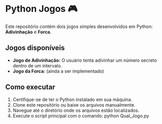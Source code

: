 # Python Jogos 🎮

Este repositório contém dois jogos simples desenvolvidos em Python: **Adivinhação** e **Forca**.

## Jogos disponíveis
- **Jogo de Adivinhação:** O usuário tenta adivinhar um número secreto dentro de um intervalo.
- **Jogo da Forca:** (ainda a ser implementado)

## Como executar
1. Certifique-se de ter o Python instalado em sua máquina.
2. Clone este repositório ou baixe os arquivos manualmente.
3. Navegue até o diretório onde os arquivos estão localizados.
4. Execute o script principal com o comando: python Qual_Jogo.py
